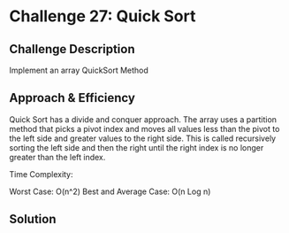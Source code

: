 # Challenge 27: Quick Sort

<!-- Short summary or background information -->

## Challenge Description

<!-- Description of the challenge -->

Implement an array QuickSort Method

## Approach & Efficiency

<!-- What approach did you take? Why? What is the Big O space/time for this approach? -->

Quick Sort has a divide and conquer approach. The array uses a partition method that picks a pivot index and moves all values less than the pivot to the left side and greater values to the right side. This is called recursively sorting the left side and then the right until the right index is no longer greater than the left index.

Time Complexity:

Worst Case: O(n^2)
Best and Average Case: O(n Log n)

## Solution

<!-- Embedded whiteboard image -->
